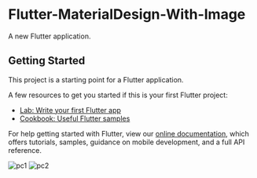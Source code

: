 # Flutter-MaterialDesign-With-Image


A new Flutter application.

## Getting Started

This project is a starting point for a Flutter application.

A few resources to get you started if this is your first Flutter project:

- [Lab: Write your first Flutter app](https://flutter.io/docs/get-started/codelab)
- [Cookbook: Useful Flutter samples](https://flutter.io/docs/cookbook)

For help getting started with Flutter, view our 
[online documentation](https://flutter.io/docs), which offers tutorials, 
samples, guidance on mobile development, and a full API reference.

![pc1](https://user-images.githubusercontent.com/20543298/53651569-1ef73800-3c71-11e9-837f-a65ace23e351.PNG)
![pc2](https://user-images.githubusercontent.com/20543298/53651570-1ef73800-3c71-11e9-90b3-34ade081b618.PNG)
